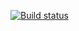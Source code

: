 [![Build status](https://ci.appveyor.com/api/projects/status/p56j1nvcam8fon74?svg=true)](https://ci.appveyor.com/project/evandroamparo/ibexpertupdate)

